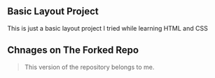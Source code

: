 ## Basic Layout Project
This is just a basic layout project I tried while learning HTML and CSS


## Chnages on The Forked Repo
> This version of the repository belongs to me.
